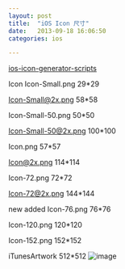 ```yaml
---
layout: post
title:  "iOS Icon 尺寸"
date:   2013-09-18 16:06:50
categories: ios

---
```


[ios-icon-generator-scripts](https://github.com/bumaociyuan/ios-image-scripts)

Icon
Icon-Small.png               29*29 

Icon-Small@2x.png            58*58

Icon-Small-50.png            50*50

Icon-Small-50@2x.png         100*100

Icon.png                     57*57

Icon@2x.png                  114*114

Icon-72.png                  72*72

Icon-72@2x.png	      144*144

new added
Icon-76.png                  76*76

Icon-120.png                 120*120

Icon-152.png                 152*152

iTunesArtwork 512*512
![image](http://www.dasdoc.com/uploads/origin/201309/241146396.jpg)
